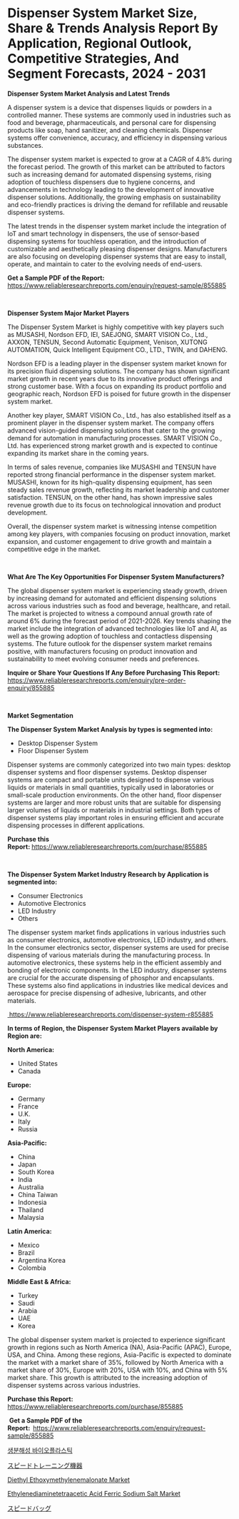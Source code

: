<p><h1>Dispenser System Market Size, Share & Trends Analysis Report By Application, Regional Outlook, Competitive Strategies, And Segment Forecasts, 2024 - 2031</h1></p><p><strong>Dispenser System Market Analysis and Latest Trends</strong></p>
<p><p>A dispenser system is a device that dispenses liquids or powders in a controlled manner. These systems are commonly used in industries such as food and beverage, pharmaceuticals, and personal care for dispensing products like soap, hand sanitizer, and cleaning chemicals. Dispenser systems offer convenience, accuracy, and efficiency in dispensing various substances.</p><p>The dispenser system market is expected to grow at a CAGR of 4.8% during the forecast period. The growth of this market can be attributed to factors such as increasing demand for automated dispensing systems, rising adoption of touchless dispensers due to hygiene concerns, and advancements in technology leading to the development of innovative dispenser solutions. Additionally, the growing emphasis on sustainability and eco-friendly practices is driving the demand for refillable and reusable dispenser systems.</p><p>The latest trends in the dispenser system market include the integration of IoT and smart technology in dispensers, the use of sensor-based dispensing systems for touchless operation, and the introduction of customizable and aesthetically pleasing dispenser designs. Manufacturers are also focusing on developing dispenser systems that are easy to install, operate, and maintain to cater to the evolving needs of end-users.</p></p>
<p><strong>Get a Sample PDF of the Report:&nbsp;</strong> <a href="https://www.reliableresearchreports.com/enquiry/request-sample/855885">https://www.reliableresearchreports.com/enquiry/request-sample/855885</a></p>
<p>&nbsp;</p>
<p><strong>Dispenser System Major Market Players</strong></p>
<p><p>The Dispenser System Market is highly competitive with key players such as MUSASHI, Nordson EFD, IEI, SAEJONG, SMART VISION Co., Ltd., AXXON, TENSUN, Second Automatic Equipment, Venison, XUTONG AUTOMATION, Quick Intelligent Equipment CO., LTD., TWIN, and DAHENG.</p><p>Nordson EFD is a leading player in the dispenser system market known for its precision fluid dispensing solutions. The company has shown significant market growth in recent years due to its innovative product offerings and strong customer base. With a focus on expanding its product portfolio and geographic reach, Nordson EFD is poised for future growth in the dispenser system market.</p><p>Another key player, SMART VISION Co., Ltd., has also established itself as a prominent player in the dispenser system market. The company offers advanced vision-guided dispensing solutions that cater to the growing demand for automation in manufacturing processes. SMART VISION Co., Ltd. has experienced strong market growth and is expected to continue expanding its market share in the coming years.</p><p>In terms of sales revenue, companies like MUSASHI and TENSUN have reported strong financial performance in the dispenser system market. MUSASHI, known for its high-quality dispensing equipment, has seen steady sales revenue growth, reflecting its market leadership and customer satisfaction. TENSUN, on the other hand, has shown impressive sales revenue growth due to its focus on technological innovation and product development.</p><p>Overall, the dispenser system market is witnessing intense competition among key players, with companies focusing on product innovation, market expansion, and customer engagement to drive growth and maintain a competitive edge in the market.</p></p>
<p>&nbsp;</p>
<p><strong>What Are The Key Opportunities For Dispenser System Manufacturers?</strong></p>
<p><p>The global dispenser system market is experiencing steady growth, driven by increasing demand for automated and efficient dispensing solutions across various industries such as food and beverage, healthcare, and retail. The market is projected to witness a compound annual growth rate of around 6% during the forecast period of 2021-2026. Key trends shaping the market include the integration of advanced technologies like IoT and AI, as well as the growing adoption of touchless and contactless dispensing systems. The future outlook for the dispenser system market remains positive, with manufacturers focusing on product innovation and sustainability to meet evolving consumer needs and preferences.</p></p>
<p><strong>Inquire or Share Your Questions If Any Before Purchasing This Report:</strong> <a href="https://www.reliableresearchreports.com/enquiry/pre-order-enquiry/855885">https://www.reliableresearchreports.com/enquiry/pre-order-enquiry/855885</a></p>
<p>&nbsp;</p>
<p><strong>Market Segmentation</strong></p>
<p><strong>The Dispenser System Market Analysis by types is segmented into:</strong></p>
<p><ul><li>Desktop Dispenser System</li><li>Floor Dispenser System</li></ul></p>
<p><p>Dispenser systems are commonly categorized into two main types: desktop dispenser systems and floor dispenser systems. Desktop dispenser systems are compact and portable units designed to dispense various liquids or materials in small quantities, typically used in laboratories or small-scale production environments. On the other hand, floor dispenser systems are larger and more robust units that are suitable for dispensing larger volumes of liquids or materials in industrial settings. Both types of dispenser systems play important roles in ensuring efficient and accurate dispensing processes in different applications.</p></p>
<p><strong>Purchase this Report:&nbsp;</strong><a href="https://www.reliableresearchreports.com/purchase/855885">https://www.reliableresearchreports.com/purchase/855885</a></p>
<p>&nbsp;</p>
<p><strong>The Dispenser System Market Industry Research by Application is segmented into:</strong></p>
<p><ul><li>Consumer Electronics</li><li>Automotive Electronics</li><li>LED Industry</li><li>Others</li></ul></p>
<p><p>The dispenser system market finds applications in various industries such as consumer electronics, automotive electronics, LED industry, and others. In the consumer electronics sector, dispenser systems are used for precise dispensing of various materials during the manufacturing process. In automotive electronics, these systems help in the efficient assembly and bonding of electronic components. In the LED industry, dispenser systems are crucial for the accurate dispensing of phosphor and encapsulants. These systems also find applications in industries like medical devices and aerospace for precise dispensing of adhesive, lubricants, and other materials.</p></p>
<p><a href="https://www.reliableresearchreports.com/dispenser-system-r855885">&nbsp;https://www.reliableresearchreports.com/dispenser-system-r855885</a></p>
<p><strong>In terms of Region, the Dispenser System Market Players available by Region are:</strong></p>
<p>
    <p> <strong> North America: </strong>
        <ul>
            <li>United States</li>
            <li>Canada</li>
        </ul>
        </p> 
    <p> <strong> Europe: </strong>
        <ul>
            <li>Germany</li>
            <li>France</li>
            <li>U.K.</li>
            <li>Italy</li>
            <li>Russia</li>
        </ul>
        </p> 
    <p> <strong> Asia-Pacific: </strong>
        <ul>
            <li>China</li>
            <li>Japan</li>
            <li>South Korea</li>
            <li>India</li>
            <li>Australia</li>
            <li>China Taiwan</li>
            <li>Indonesia</li>
            <li>Thailand</li>
            <li>Malaysia</li>
        </ul>
        </p> 
    <p> <strong> Latin America: </strong>
        <ul>
            <li>Mexico</li>
            <li>Brazil</li>
            <li>Argentina Korea</li>
            <li>Colombia</li>
        </ul>
        </p> 
    <p> <strong> Middle East & Africa: </strong>
        <ul>
            <li>Turkey</li>
            <li>Saudi</li>
            <li>Arabia</li>
            <li>UAE</li>
            <li>Korea</li>
        </ul>
    </p>
    </p>
<p><p>The global dispenser system market is projected to experience significant growth in regions such as North America (NA), Asia-Pacific (APAC), Europe, USA, and China. Among these regions, Asia-Pacific is expected to dominate the market with a market share of 35%, followed by North America with a market share of 30%, Europe with 20%, USA with 10%, and China with 5% market share. This growth is attributed to the increasing adoption of dispenser systems across various industries.</p></p>
<p><strong>Purchase this Report: </strong><a href="https://www.reliableresearchreports.com/purchase/855885">https://www.reliableresearchreports.com/purchase/855885</a></p>
<p>&nbsp;<strong>Get a Sample PDF of the Report:&nbsp;&nbsp;</strong><a href="https://www.reliableresearchreports.com/enquiry/request-sample/855885">https://www.reliableresearchreports.com/enquiry/request-sample/855885</a></p>
<p><strong></strong></p>
<p><p><a href="https://github.com/iansanftyord09878/Market-Research-Report-List-1/blob/main/372190730229.md">생분해성 바이오플라스틱</a></p><p><a href="https://github.com/LeanneBruen2023/Market-Research-Report-List-1/blob/main/533991932986.md">スピードトレーニング機器</a></p><p><a href="https://issuu.com/reportprime-2/docs/diethyl-ethoxymethylenemalonate-market-size-2030.p">Diethyl Ethoxymethylenemalonate Market</a></p><p><a href="https://issuu.com/reportprime-2/docs/ethylenediaminetetraacetic-acid-ferric-sodium-salt">Ethylenediaminetetraacetic Acid Ferric Sodium Salt Market</a></p><p><a href="https://github.com/cnnriuez22368/Market-Research-Report-List-1/blob/main/636751132985.md">スピードバッグ</a></p></p>